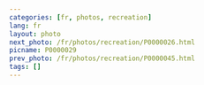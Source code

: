 ```yaml
---
categories: [fr, photos, recreation]
lang: fr
layout: photo
next_photo: /fr/photos/recreation/P0000026.html
picname: P0000029
prev_photo: /fr/photos/recreation/P0000045.html
tags: []
---
```

